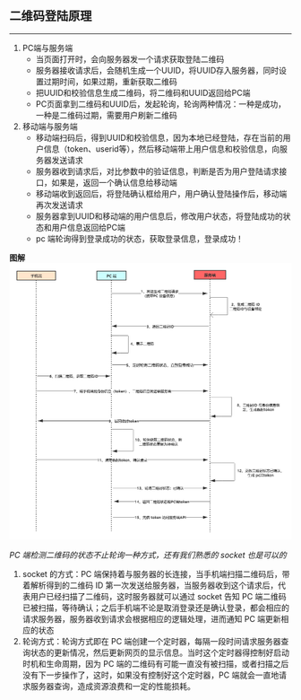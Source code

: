 ## 二维码登陆原理
---

1. PC端与服务端
    * 当页面打开时，会向服务器发一个请求获取登陆二维码
    * 服务器接收请求后，会随机生成一个UUID，将UUID存入服务器，同时设置过期时间，如果过期，重新获取二维码
    * 把UUID和校验信息生成二维码，将二维码和UUID返回给PC端
    * PC页面拿到二维码和UUID后，发起轮询，轮询两种情况：一种是成功，一种是二维码过期，需要用户刷新二维码
2. 移动端与服务端
    * 移动端扫码后，得到UUID和校验信息，因为本地已经登陆，存在当前的用户信息（token、userid等），然后移动端带上用户信息和校验信息，向服务器发送请求
    * 服务器收到请求后，对比参数中的验证信息，判断是否为用户登陆请求接口，如果是，返回一个确认信息给移动端
    * 移动端收到返回后，将登陆确认框给用户，用户确认登陆操作后，移动端再次发送请求
    * 服务器拿到UUID和移动端的用户信息后，修改用户状态，将登陆成功的状态和用户信息返回给PC端
    * pc 端轮询得到登录成功的状态，获取登录信息，登录成功！

**图解**
![](https://github.com/Small-inn/study-diary/blob/master/image/qr-code_login.png)

*PC 端检测二维码的状态不止轮询一种方式，还有我们熟悉的 socket 也是可以的*

1. socket 的方式：PC 端保持着与服务器的长连接，当手机端扫描二维码后，带着解析得到的二维码 ID 第一次发送给服务器，当服务器收到这个请求后，代表用户已经扫描了二维码，这时服务器就可以通过 socket 告知 PC 端二维码已被扫描，等待确认；之后手机端不论是取消登录还是确认登录，都会相应的请求服务器，服务器收到请求会根据相应的逻辑处理，进而通知 PC 端更新相应的状态
2. 轮询方式：轮询方式即在 PC 端创建一个定时器，每隔一段时间请求服务器查询状态的更新情况，然后更新网页的显示信息。当时这个定时器得控制好启动时机和生命周期，因为 PC 端的二维码有可能一直没有被扫描，或者扫描之后没有下一步操作了，这时，如果没有控制好这个定时器，PC 端就会一直地请求服务器查询，造成资源浪费和一定的性能损耗。
